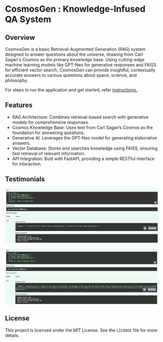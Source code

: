 # CosmosGen :  Knowledge-Infused QA System
## Overview
CosmosGen is a basic Retrieval-Augmented Generation (RAG) system designed to answer questions about the universe, drawing from Carl Sagan's Cosmos as the primary knowledge base. Using cutting-edge machine learning models like GPT-Neo for generative responses and FAISS for efficient vector search, CosmosGen can provide insightful, contextually accurate answers to various questions about space, science, and philosophy.


For steps to run the application and get started, refer [instructions.](instrustions.md).

## Features
- RAG Architecture: Combines retrieval-based search with generative models for comprehensive responses.
- Cosmos Knowledge Base: Uses text from Carl Sagan’s Cosmos as the foundation for answering questions.
- Generative AI: Leverages the GPT-Neo model for generating elaborative answers.
- Vector Database: Stores and searches knowledge using FAISS, ensuring fast retrieval of relevant information.
- API Integration: Built with FastAPI, providing a simple RESTful interface for interaction.

## Testimonials

![Test 1](assets/test2.png)



![Test 2](assets/test1.png)

## License
This project is licensed under the MIT License. See the `LICENSE` file for more details.
